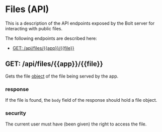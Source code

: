 # Files \(API\)

This is a description of the API endpoints exposed by the Bolt server for interacting with public files.

The following endpoints are described here:

* [GET: \/api\/files\/{{app}}\/{{file}}](#get-filesappfile)

## GET: \/api\/files\/{{app}}\/{{file}}

Gets the file [object](/objects.md) of the file being served by the app.

### response

If the file is found, the `body` field of the response should hold a file object.

### security

The current user must have \(been given\) the right to access the file.

